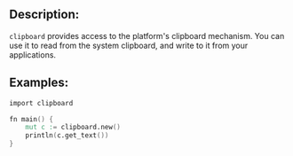 ## Description:

`clipboard` provides access to the platform's clipboard mechanism.
You can use it to read from the system clipboard, and write to it
from your applications.

## Examples:

```v
import clipboard

fn main() {
	mut c := clipboard.new()
	println(c.get_text())
}

```
